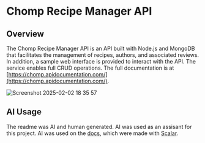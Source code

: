 # Chomp Recipe Manager API

## Overview

The Chomp Recipe Manager API is an API built with Node.js and MongoDB that facilitates the management of recipes, authors, and associated reviews. In addition, a sample web interface is provided to interact with the API. The service enables full CRUD operations. The full documentation is at [https://chomp.apidocumentation.com/](https://chomp.apidocumentation.com/).

![Screenshot 2025-02-02 18 35 57](https://github.com/user-attachments/assets/ca85f8bc-000d-47c5-9272-65a2dd17009f)

## AI Usage

The readme was AI and human generated. AI was used as an assisant for this project. AI was used on the [docs](https://chomp.apidocumentation.com/), which were made with [Scalar](https://scalar.com/).
